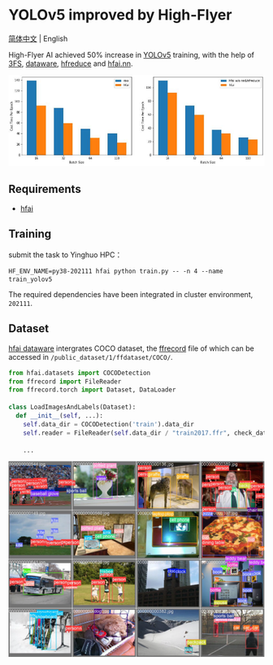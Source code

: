 # YOLOv5 improved by High-Flyer

[简体中文](./README.md) | English

High-Flyer AI achieved 50% increase in [YOLOv5](https://github.com/ultralytics/yolov5) training, with the help of [3FS](https://www.high-flyer.cn/blog/3fs/), [dataware](https://www.high-flyer.cn/blog/hfai_datasets), [hfreduce](https://www.high-flyer.cn/blog/hf-reduce) and [hfai.nn](https://www.high-flyer.cn/blog/hfnn). 

![](./data/images/result.jpg)

## Requirements

- [hfai](https://doc.hfai.high-flyer.cn/index.html)

## Training

submit the task to Yinghuo HPC：

```shell
HF_ENV_NAME=py38-202111 hfai python train.py -- -n 4 --name train_yolov5
```

The required dependencies have been integrated in cluster environment, `202111`.


## Dataset

[hfai dataware](/public_dataset/1/ffdataset/COCO/) intergrates COCO dataset, the [ffrecord](https://www.high-flyer.cn/blog/ffrecord/) file of which can be accessed in `/public_dataset/1/ffdataset/COCO/`.

```python
from hfai.datasets import COCODetection
from ffrecord import FileReader
from ffrecord.torch import Dataset, DataLoader

class LoadImagesAndLabels(Dataset):
  def __init__(self, ...):
    self.data_dir = COCODetection('train').data_dir
    self.reader = FileReader(self.data_dir / "train2017.ffr", check_data=True)

    ...

```

![](./data/images/cases.png)